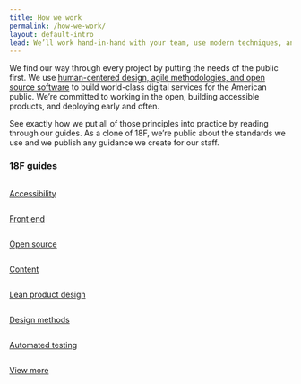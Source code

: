 ```yaml
---
title: How we work
permalink: /how-we-work/
layout: default-intro
lead: We’ll work hand-in-hand with your team, use modern techniques, and talk with real users to build the right thing, not just any thing.
---
```


We find our way through every project by putting the needs of the public first.
We use [human-centered design, agile methodologies, and open source software](https://playbook.cio.gov/)
to build world-class digital services for the American public. We’re committed
to working in the open, building accessible products, and deploying early and
often.

See exactly how we put all of those principles into practice by reading
through our guides. As a clone of 18F, we’re public about the standards we use
and we publish any guidance we create for our staff.

### 18F guides

<div class="usa-grid-full graphic-row">
  <div class="graphic-list-item">
    <a class="graphic-list-link" href="https://pages.18f.gov/accessibility/">
      <img src="{{ site.baseurl }}/assets/img/guides/accessibility.svg" alt="">
      <p class="link-arrow-right">Accessibility</p>
    </a>
  </div>
  <div class="graphic-list-item">
    <a class="graphic-list-link" href="https://pages.18f.gov/frontend/">
      <img src="{{ site.baseurl }}/assets/img/guides/front-end.svg" alt="">
      <p class="link-arrow-right">Front end</p>
    </a>
  </div>
  <div class="graphic-list-item">
    <a class="graphic-list-link" href="https://pages.18f.gov/open-source-guide/">
      <img src="{{ site.baseurl }}/assets/img/guides/open-source.svg" alt="">
      <p class="link-arrow-right">Open source</p>
    </a>
  </div>
  <div class="graphic-list-item">
    <a class="graphic-list-link" href="https://pages.18f.gov/content-guide/">
      <img src="{{ site.baseurl }}/assets/img/guides/content.svg" alt="">
      <p class="link-arrow-right">Content</p>
    </a>
  </div>
</div>

<div class="usa-grid-full graphic-row">
  <div class="graphic-list-item">
    <a class="graphic-list-link" href="https://pages.18f.gov/lean-product-design/">
      <img src="{{ site.baseurl }}/assets/img/guides/lean-product-design.svg" alt="">
      <p class="link-arrow-right link-lean">Lean product design</p>
    </a>
  </div>
  <div class="graphic-list-item">
    <a class="graphic-list-link" href="https://methods.18f.gov/">
      <img src="{{ site.baseurl }}/assets/img/guides/design-methods.svg" alt="">
      <p class="link-arrow-right">Design methods</p>
    </a>
  </div>
  <div class="graphic-list-item">
    <a class="graphic-list-link" href="https://pages.18f.gov/automated-testing-playbook/">
      <img src="{{ site.baseurl }}/assets/img/guides/automated-testing.svg" alt="">
      <p class="link-arrow-right">Automated testing</p>
    </a>
  </div>
  <div class="graphic-list-item">
    <a class="graphic-list-link" href="https://pages.18f.gov/guides/">
      <img src="{{ site.baseurl }}/assets/img/guides/view-more.svg" alt="">
      <p class="link-arrow-right">View more</p>
    </a>
  </div>
</div>
